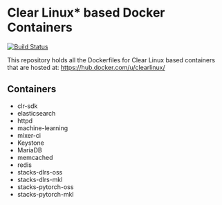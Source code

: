 Clear Linux* based Docker Containers
====================================
[![Build Status](https://travis-ci.org/clearlinux/dockerfiles.svg?branch=master)](https://travis-ci.org/clearlinux/dockerfiles)

This repository holds all the Dockerfiles for Clear Linux based containers that are hosted at:
https://hub.docker.com/u/clearlinux/

Containers
----------
- clr-sdk
- elasticsearch
- httpd
- machine-learning
- mixer-ci
- Keystone
- MariaDB
- memcached
- redis
- stacks-dlrs-oss
- stacks-dlrs-mkl
- stacks-pytorch-oss
- stacks-pytorch-mkl
